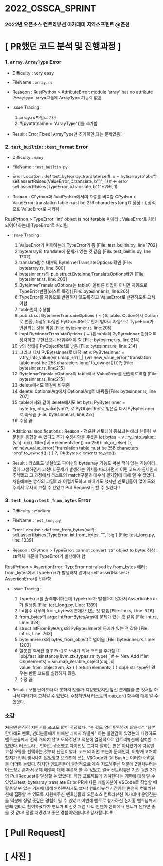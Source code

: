 # 2022_OSSCA_SPRINT
### 2022년 오픈소스 컨트리뷰션 아카데미 지역스프린트 @춘천

# [ PR했던 코드 분석 및 진행과정 ]
### 1. `array.ArrayType` Error
- Difficulty : very easy

- FileName : `array.rs` 

- Reaseon : RustPython > AttributeError: module 'array' has no attribute 'Arraytype'
            arrya모듈에 ArrayType 기능이 없음
            
- Issue Tracing :
  1. array.rs 파일로 가서
  2. #[pyattr(name = "ArrayType")]를 추가함

- Result : Error Fixed! ArrayType만 추가하면 되는 문제였음!

### 2. `test_builtin::test_format` Error
- Difficulty : easy

- FileName : `test_builtin.py`

- Error Location :
def test_bytearray_translate(self):
        x = bytearray(b"abc")
        self.assertRaises(ValueError, x.translate, b"1", 1) # <- error
        self.assertRaises(TypeError, x.translate, b"1"*256, 1)
        
- Reason : CPython과 RustPython에서의 오류를 비교함
CPython > ValueError: translation table must be 256 characters long O
정상 : 정상적으로 ValueError로 처리됨 

RustPython > TypeError: 'int' object is not iterable X 
에러 : ValueError로 처리되어야 하는데 TypeError로 처리됨

- Issue Tracing :
  1. ValueError가 떠야하는데 TypeError가 뜸    [File: test_builtin.py, line 1702]
  2. bytearray의 translate에 문제가 있는 것 같음    [File: test_builtin.py, line 1702]
  3. translate함수 내부의 ByteInnerTranslateOptions 확인    [File: bytearray.rs, line: 500]
  4. bytesinner.rs의 pub struct ByteInnerTranslateOptions확인    [File: bytesinner.rs, line: 203]
  5. ByteInnerTranslateOptions는 table이 올바른 타입이 아니면 자동으로 TypeError반환(러스트 특징)    [File: bytesinner.rs, line:205]
  6. TypeError를 자동으로 반환하지 않도록 하고 ValueError로 반환하도록 고쳐야함 
  7. table먼저 수정함
  8. pub struct ByteInnerTranslateOptions { ~ }의 table: Option<PyBytesInner>에서 Option<PyObjectRef>로 변환, 최상위 타입인 PyObjectRef로 먼저 받아서
    자동으로 TypeError가 반환되는 것을 막음    [File: bytesinner.rs, line:205]
  9. impl ByteInnerTranslateOptions { ~ }은 table이 PyBytesInner 인것으로 생각하고 구현됬으니 바꿔주어야 함    [File: bytesinner.rs, line:214]
  10. v의 상태를 PyObjectRef로 받음    [File: bytesinner.re, line: 214]
  11. 그리고 다시 PyBytesInner로 바꿈    let v: PyBytesInner = v.try_into_value(vm).map_err(|_| {vm.new_value_error("translation table must be 256 characters long".to_owned())})?;    [File: bytesinner.rs, line:215]
  12. ByteInnerTranslateOptions의 table에서 ValueError를 반환하도록함    [File: bytesinner.rs, line:215]
  13. delete에서도 똑같이 바꿔줌
  14. delete: OptionalArg<PyBytesInner>에서 OptionalArg<PyObjectRef>로 바꿔줌    [File: bytesinner.rs, line 207]
  15. table에서와 같이 delete에서도 let byte: PyBytesInner = byte.try_into_value(vm)?; 로 PyObjectRef로 받은걸 다시 PyBytesInner로 바꿔줌 [File: bytesinner.rs, line:227]
  16. 수정 끝
  
- Additional modifications : 
  Reason - 정윤원 멘토님이 중복되는 에러 핸들링 부분들을 통합할 수 있다고 추가 수정사항을 주셨음 
  let bytes = v
                    .try_into_value::<PyBytesInner>(vm)
                    .ok()
                    .filter(|v| v.elements.len() == 256)
                    .ok_or_else(|| {
                        vm.new_value_error(
                            "translation table must be 256 characters long".to_owned(),
                        )
                    })?;
                Ok(bytes.elements.to_vec())
- Result : 러스트도 낯설었고 파이썬의 bytearray 기능도 써본 적이 없는 기능이라 많이 고생하면서 고쳤다. 문제가 발생하는 위치를 따라가면서 어떤 코드가 문제인지 
           추적했고 그 과정에서 러스트의 match구문과 대수식 열거형에 대해 알 수 있었다. 처음해보는 방식의 코딩이라 어렵기도하고 해매기도 했지만 멘토님들이 
           많이 도와주셔서 무사히 고칠 수 있었고 Pull Request도 할 수 있었다!!

### 3. `test_long::test_from_bytes` Error 
- Difficulty : medium
 
- FileName : `test_long.py`
  
- Error Location : 
def test_from_bytes(self):
....
self.assertRaises(TypeError, int.from_bytes, "", 'big')    [File: test_long.py, line: 1339]
  
- Reason : 
CPython > TypeError: cannot convert 'str' object to bytes
정상 : str객체 때문에 TypeError가 발생해야 함

RustPython > AssertionError: TypeError not raised by from_bytes
에러 : from_bytes에서 TypeError가 발생하지 않아서 self.assertRaises가 AssertionError를 반환함
  
- Issue Tracing : 
  1. TypeError를 출력해야하는데 TypeError가 발생하지 않아서 AssertionError가 발생함    [File: test_long.py, Line: 1339]
  2. int함수 내부의 from_bytes에 문제가 있는 것 같음    [File: int.rs, Line: 626]
  3. from_bytes의 args: IntFromBytesArgs에 문제가 있는 것 같음    [File: int.rs, Line: 628]
  4. struct IntFromByteArgs의 PyBytesInner에 문제가 있는 것 같음    [File: int.rs, Line: 763] 
  5. byteinnere.rs의 bytes_from_object로 넘어옴    [File: bytesinner.rs, Line: 1203]
  6. 잘못된 객체인 경우 Err()로 보내기 위해 코드를 추가함 
     if !obj.fast_isinstance(&vm.ctx.types.str_type) { # <- New Add
           if let Ok(elements) = vm.map_iterable_object(obj, |x| value_from_object(vm, &x)) {
               return elements;
           }
     }
     obj가 str_type인 경우는 반환 코드를 실행하지 않음.                                                       
  7. 수정 끝

- Result : 보통 난이도라 다 못하지 않을까 걱정했었지만 앞선 문제들을 푼 것처럼 하나씩 따라가며 고쳐갈 수 있었다. 수정하면서 러스트의 map_or() 함수에
           대해 알 수 있었다.      

### 소감
처음엔 솔직히 지원서를 쓰고도 많이 걱정했다. \"볼 것도 없이 탈락하지 않을까\", \"참여한다해도 멘토, 멘티분들에게 피해만 끼치지 않을까\" 하는 불안감이 있었는데 
다행히도 멘토분들께서 전혀 개의치 않고 도와주셨고 덕분에 열정적으로 컨트리뷰션에 참여할 수 있었다. 러스트라는 언어도 생소했고 파이썬도 그다지 잘하는 편은 아니었기에
처음엔 고칠 오류를 선택하는 것부터 난관이었다. 코드의 어떤 부분이 문제인지, 어떻게 고쳐야 할지가 전혀 생각나지 않았었고 오랜만에 쓰는 VSCode와 Git Bash는 이러한 
어려움을 더더욱 늘렸다. 하지만 멘토분들이 열정적으로 계속 지도해주신 덕분에 2일차부터는 어느정도 혼자서 문제 해결에 대해 추론해 볼 수 있었고 결국 컨트리뷰션 기간 동안
3개의 Pull Request를 달성할 수 있었다!! 직접 프로젝트에 기여한다는 기쁨에 대해 알 수 있었고 test_bytearray_translate Error PR에 다른 개발자분이 VSCode로 
작업할 때 활용할 수 있는 기능에 대해 알려주시기도 했다! 컨트리뷰션 기간동안 온전히 컨트리뷰션에 집중할 수 있도록 지원해주신 멘토님들과 오픈소스 컨트리뷰션 아카데미
운영진분들 덕분에 정말 뜻깊은 경험이 될 수 있었고 이번에 멘토로 참가하신 신지홍 멘토님께서 원래 멘티로 참여하셨다가 멘토가 되신것 처럼 나도 언젠가 멘티에서 멘토가
된다면 좋을 것 같다! 정말 재밌었고 좋은 경험이었습니다! 감사합니다!!!                                                            
      
# [ Pull Request]
                                                            
# [ 사진 ]                                                             
